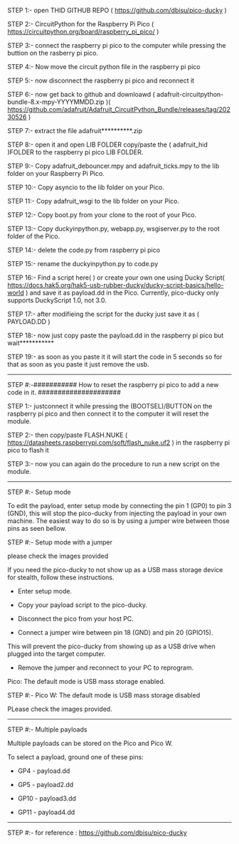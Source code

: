 
STEP 1:-  open THID GITHUB REPO ( https://github.com/dbisu/pico-ducky )

STEP 2:-  CircuitPython for the Raspberry Pi Pico ( https://circuitpython.org/board/raspberry_pi_pico/ )

STEP 3:-  connect the raspberry pi pico to the computer while pressing the buttion on the rasberry pi pico.

STEP 4:-  Now move the circuit python file in the raspberry pi pico  

STEP 5:-  now disconnect the raspberry pi pico and reconnect it 

STEP 6:-  now get back to github and downloawd ( adafruit-circuitpython-bundle-8.x-mpy-YYYYMMDD.zip )( 
https://github.com/adafruit/Adafruit_CircuitPython_Bundle/releases/tag/20230526 )

STEP 7:-  extract the file adafruit**********.zip 

STEP 8:-  open it and open LIB FOLDER copy/paste the ( adafruit_hid )FOLDER to the raspberry pi pico LIB FOLDER.

STEP 9:-  Copy adafruit_debouncer.mpy and adafruit_ticks.mpy to the lib folder on your Raspberry Pi Pico.

STEP 10:-  Copy asyncio to the lib folder on your Pico.

STEP 11:-  Copy adafruit_wsgi to the lib folder on your Pico.

STEP 12:-  Copy boot.py from your clone to the root of your Pico.

STEP 13:-  Copy duckyinpython.py, webapp.py, wsgiserver.py to the root folder of the Pico.

STEP 14:-  delete the code.py from raspberry pi pico 

STEP 15:-  rename the duckyinpython.py to code.py

STEP 16:-  Find a script here(  ) or create your own one using Ducky Script( https://docs.hak5.org/hak5-usb-rubber-ducky/ducky-script-basics/hello-world ) and save 
it as payload.dd in the Pico. Currently, pico-ducky only supports DuckyScript 1.0, not 3.0.

STEP 17:-  after modifieing the script for the ducky just save it as ( PAYLOAD.DD ) 

STEP 18:-  now just copy paste the payload.dd in the raspberry pi pico but wait***********

STEP 19:-  as soon as you paste it it will start the code in 5 seconds so for that as soon as you paste it just remove the usb.



____________________________________________________________________________________________________________________



STEP #:-########### How to reset the raspberry pi pico to add a new code in it.  #####################

STEP 1:-  justconnect it while pressing the (BOOTSEL)/BUTTON on the raspberry pi pico and then connect it to the computer it will reset the module.

STEP 2:-  then copy/paste FLASH.NUKE ( https://datasheets.raspberrypi.com/soft/flash_nuke.uf2 ) in the raspberry pi pico to flash it 

STEP 3:-  now you can again do the procedure to run a new script on the module.



____________________________________________________________________________________________________________________





STEP #:-  Setup mode

To edit the payload, enter setup mode by connecting the pin 1 (GP0) to pin 3 (GND), this will stop the pico-ducky from injecting the payload in your own machine. 
The easiest way to do so is by using a jumper wire between those pins as seen bellow.



STEP #:-  Setup mode with a jumper



please check the images provided



If you need the pico-ducky to not show up as a USB mass storage device for stealth, follow these instructions.



* Enter setup mode.

* Copy your payload script to the pico-ducky.

* Disconnect the pico from your host PC.

* Connect a jumper wire between pin 18 (GND) and pin 20 (GPIO15).

This will prevent the pico-ducky from showing up as a USB drive when plugged into the target computer.

* Remove the jumper and reconnect to your PC to reprogram.



Pico: The default mode is USB mass storage enabled.



STEP #:-  Pico W: The default mode is USB mass storage disabled

PLease check the images provided.

____________________________________________________________________________________________________________________





STEP #:-  Multiple payloads

Multiple payloads can be stored on the Pico and Pico W.

To select a payload, ground one of these pins:



* GP4 - payload.dd

* GP5 - payload2.dd

* GP10 - payload3.dd

* GP11 - payload4.dd

____________________________________________________________________________________________________________________



STEP #:-  for reference : https://github.com/dbisu/pico-ducky

